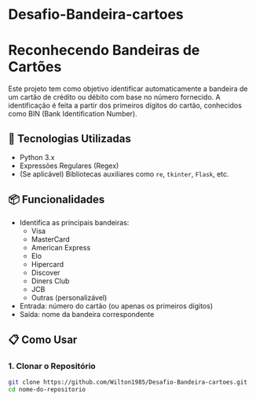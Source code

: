 # Desafio-Bandeira-cartoes
#  Reconhecendo Bandeiras de Cartões

Este projeto tem como objetivo identificar automaticamente a bandeira de um cartão de crédito ou débito com base no número fornecido. A identificação é feita a partir dos primeiros dígitos do cartão, conhecidos como BIN (Bank Identification Number).

## 🚀 Tecnologias Utilizadas

- Python 3.x
- Expressões Regulares (Regex)
- (Se aplicável) Bibliotecas auxiliares como `re`, `tkinter`, `Flask`, etc.

## 📦 Funcionalidades

- Identifica as principais bandeiras:
  - Visa
  - MasterCard
  - American Express
  - Elo
  - Hipercard
  - Discover
  - Diners Club
  - JCB
  - Outras (personalizável)
- Entrada: número do cartão (ou apenas os primeiros dígitos)
- Saída: nome da bandeira correspondente

## 📋 Como Usar

### 1. Clonar o Repositório

```bash
git clone https://github.com/Wilton1985/Desafio-Bandeira-cartoes.git
cd nome-do-repositorio
